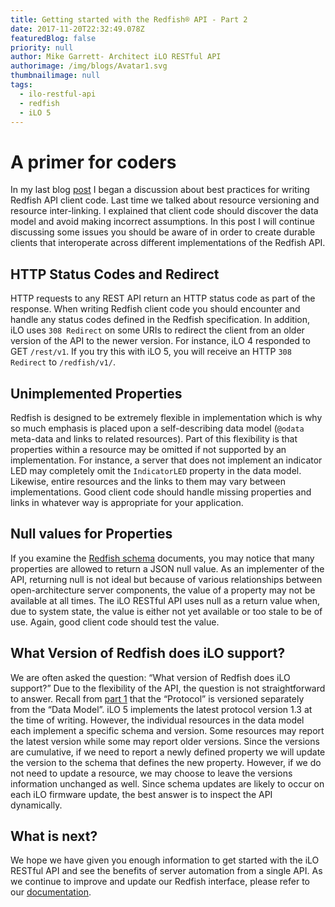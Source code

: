```yaml
---
title: Getting started with the Redfish® API - Part 2
date: 2017-11-20T22:32:49.078Z
featuredBlog: false
priority: null
author: Mike Garrett- Architect iLO RESTful API
authorimage: /img/blogs/Avatar1.svg
thumbnailimage: null
tags:
  - ilo-restful-api
  - redfish
  - iLO 5
---
```

# **A primer for coders**

In my last blog [post](/blog/getting-started-with-ilo-restful-api-redfish-api-conformance) I began a discussion about best practices for writing Redfish API client code. Last time we talked about resource versioning and resource inter-linking. I explained that client code should discover the data model and avoid making incorrect assumptions. In this post I will continue discussing some issues you should be aware of in order to create durable clients that interoperate across different implementations of the Redfish API.

## HTTP Status Codes and Redirect

HTTP requests to any REST API return an HTTP status code as part of the response. When writing Redfish client code you should encounter and handle any status codes defined in the Redfish specification. In addition, iLO uses `308 Redirect` on some URIs to redirect the client from an older version of the API to the newer version. For instance, iLO 4 responded to GET `/rest/v1`. If you try this with iLO 5, you will receive an HTTP `308 Redirect` to `/redfish/v1/`.

## Unimplemented Properties

Redfish is designed to be extremely flexible in implementation which is why so much emphasis is placed upon a self-describing data model (`@odata` meta-data and links to related resources). Part of this flexibility is that properties within a resource may be omitted if not supported by an implementation. For instance, a server that does not implement an indicator LED may completely omit the `IndicatorLED` property in the data model.  Likewise, entire resources and the links to them may vary between implementations. Good client code should handle missing properties and links in whatever way is appropriate for your application.

## Null values for Properties

If you examine the [Redfish schema](http://redfish.dmtf.org/schemas/v1/) documents, you may notice that many properties are allowed to return a JSON null value. As an implementer of the API, returning null is not ideal but because of various relationships between open-architecture server components, the value of a property may not be available at all times. The iLO RESTful API  uses null as a return value when, due to system state, the value is either not yet available or too stale to be of use. Again, good client code should test the value.

## What Version of Redfish does iLO support?

We are often asked the question:  “What version of Redfish does iLO support?” Due to the flexibility of the API, the question is not straightforward to answer. Recall from [part 1](/blog/getting-started-with-ilo-restful-api-redfish-api-conformance) that the “Protocol” is versioned separately from the “Data Model”. iLO 5 implements the latest protocol version 1.3 at the time of writing. However, the individual resources in the data model each implement a specific schema and version. Some resources may report the latest version while some may report older versions. Since the versions are cumulative, if we need to report a newly defined property we will update the version to the schema that defines the new property. However, if we do not need to update a resource, we may choose to leave the versions information unchanged as well. Since schema updates are likely to occur on each iLO firmware update, the best answer is to inspect the API dynamically.

## What is next?

We hope we have given you enough information to get started with the iLO RESTful API and see the benefits of server automation from a single API. As we continue to improve and update our Redfish interface, please refer to our [documentation](https://hewlettpackard.github.io/ilo-rest-api-docs/ilo5/). 